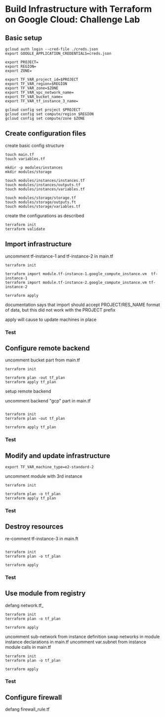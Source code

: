 # Build Infrastructure with Terraform on Google Cloud: Challenge Lab

## Basic setup

```shell
gcloud auth login --cred-file ./creds.json
export GOOGLE_APPLICATION_CREDENTIALS=creds.json

export PROJECT=
export REGION=
export ZONE=

export TF_VAR_project_id=$PROJECT
export TF_VAR_region=$REGION
export TF_VAR_zone=$ZONE
export TF_VAR_vpc_network_name=
export TF_VAR_bucket_name=
export TF_VAR_tf_instance_3_name=

gcloud config set project $PROJECT
gcloud config set compute/region $REGION
gcloud config set compute/zone $ZONE

```

## Create configuration files

create basic config structure

```shell
touch main.tf
touch variables.tf

mkdir -p modules/instances
mkdir modules/storage

touch modules/instances/instances.tf
touch modules/instances/outputs.tf
touch modules/instances/variables.tf

touch modules/storage/storage.tf
touch modules/storage/outputs.ft
touch modules/storage/variables.tf

```

create the configurations as described

```shell
terraform init
terraform validate

```

## Import infrastructure

uncomment tf-instance-1 and tf-instance-2 in main.tf

```shell
terraform init

terraform import module.tf-instance-1.google_compute_instance.vm  tf-instance-1
terraform import module.tf-instance-2.google_compute_instance.vm tf-instance-2

terraform apply

```

documentation says that import should accept PROJECT/RES_NAME format of data, but this did not work with the PROJECT prefix

apply will cause to update machines in place

### Test

## Configure remote backend

uncomment bucket part from main.tf

```shell
terraform init

terraform plan -out tf_plan
terraform apply tf_plan

```

setup remote backend

uncomment backend "gcp" part in main.tf

```shell

terraform init
terraform plan -out tf_plan

terraform apply tf_plan

```

### Test

## Modify and update infrastructure

```shell
export TF_VAR_machine_type=e2-standard-2

```

uncomment module with 3rd instance

```shell
terraform init

terraform plan -o tf_plan
terraform apply tf_plan

```

### Test

## Destroy resources

re-comment tf-instance-3 in main.ft

```shell

terraform init
terraform plan -o tf_plan

terraform apply

```

### Test

## Use module from registry

defang network.tf_

```shell
terraform init
terraform plan -o tf_plan

terraform apply

```

uncomment sub-network from instance definition
swap networks in module instance declarations in main.tf
uncomment var.subnet from instance module calls in main.tf

```shell
terraform init
terraform plan -o tf_plan

terraform apply

```

### Test

## Configure firewall

defang firewall_rule.tf

